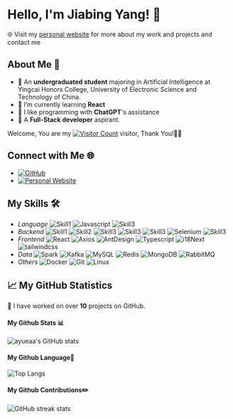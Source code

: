 <!--
**ayueaa/ayueaa** is a ✨ _special_ ✨ repository because its `README.md` (this file) appears on your GitHub profile.

Here are some ideas to get you started:

- 🔭 I’m currently working on ...
- 🌱 I’m currently learning ...
- 👯 I’m looking to collaborate on ...
- 🤔 I’m looking for help with ...
- 💬 Ask me about ...
- 📫 How to reach me: ...
- 😄 Pronouns: ...
- ⚡ Fun fact: ...
  -->

# Hello, I'm Jiabing Yang! 👋

🌐 Visit my [personal website](http://www.ayue.wang) for more about my work and projects and contact me

## About Me 📌

- 🔭 An **undergraduated student** majoring in Artificial Intelligence at Yingcai Honors College, University of Electronic Science and Technology of China.
- 🌱 I’m currently learning **React**
- 👯 I like programming with **ChatGPT**'s assistance
- 🤔 A **Full-Stack developer** aspirant.

Welcome, You are my [![Visitor Count](https://profile-counter.glitch.me/jiabingyang01/count.svg)](https://blog.i-xiao.space/) visitor, Thank You!🎉🎉


## Connect with Me 🌐

- [![GitHub](https://img.shields.io/badge/-GitHub-181717?style=flat-square&logo=github)](https://github.com/jiabingyang01)
- [![Personal Website](https://img.shields.io/badge/Personal_Website-ayue's_Portfolio-blue?style=flat&logo=react&logoColor=white)](http://www.ayue.wang)

## My Skills 🛠️

- *Language*
  ![Skill1](https://img.shields.io/badge/-Python-333333?style=flat&logo=python) ![Javascript](https://img.shields.io/badge/-Javascript-333333?style=flat&logo=Javascript) ![Skill3](https://img.shields.io/badge/-Golang-333333?style=flat&logo=go)
- *Backend*
  ![Skill1](https://img.shields.io/badge/-fastapi-333333?style=flat&logo=fastapi)  ![Skill2](https://img.shields.io/badge/-flask-333333?style=flat&logo=flask) ![Skill3](https://img.shields.io/badge/-django-333333?style=flat&logo=django) ![Skill3](https://img.shields.io/badge/-scrapy-333333?style=flat&logo=scrapy) ![Skill3](https://img.shields.io/badge/-pandas-333333?style=flat&logo=pandas) ![Selenium](https://img.shields.io/badge/-Selenium-333333?style=flat&logo=Selenium) ![Skill3](https://img.shields.io/badge/-streamlit-333333?style=flat&logo=streamlit)
- *Frontend*
  ![React](https://img.shields.io/badge/-React-333333?style=flat&logo=react) ![Axios](https://img.shields.io/badge/-Axios-333333?style=flat&logo=axios) ![AntDesign](https://img.shields.io/badge/-AntDesign-333333?style=flat&logo=antDesign) ![Typescript](https://img.shields.io/badge/-Typescript-333333?style=flat&logo=Typescript) ![i18Next](https://img.shields.io/badge/-i18Next-333333?style=flat&logo=i18Next) ![tailwindcss](https://img.shields.io/badge/-tailwindcss-333333?style=flat&logo=tailwindcss) 
- *Data*
  ![Spark](https://img.shields.io/badge/-Spark-333333?style=flat&logo=apachespark) ![Kafka](https://img.shields.io/badge/-Kafka-333333?style=flat&logo=apachekafka) ![MySQL](https://img.shields.io/badge/-MySQL-333333?style=flat&logo=mysql) ![Redis](https://img.shields.io/badge/-Redis-333333?style=flat&logo=redis) ![MongoDB](https://img.shields.io/badge/-MongoDB-333333?style=flat&logo=mongodb) ![RabbitMQ](https://img.shields.io/badge/-RabbitMQ-333333?style=flat&logo=rabbitmq) 
- *Others*
  ![Docker](https://img.shields.io/badge/-Docker-333333?style=flat&logo=docker) ![Git](https://img.shields.io/badge/-Git-333333?style=flat&logo=Git) ![Linux](https://img.shields.io/badge/-Linux-333333?style=flat&logo=Linux) 

## 📈 My GitHub Statistics

🔭 I have worked on over **10** projects on GitHub.

#### My Github Stats 📊

![ayueaa's GitHub stats](https://github-readme-stats.vercel.app/api?username=jiabingyang01&show_icons=true&theme=tokyonight&count_private=true)


#### My Github Language🧱

![Top Langs](https://github-readme-stats.vercel.app/api/top-langs/?username=jiabingyang01&theme=tokyonight&layout=compact)



#### My Github Contributions✏️


![GitHub streak stats](https://github-readme-streak-stats.herokuapp.com/?user=jiabingyang01&theme=tokyonight)









